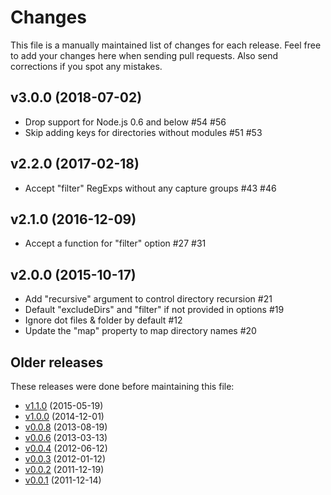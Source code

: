 # Changes

This file is a manually maintained list of changes for each release. Feel free
to add your changes here when sending pull requests. Also send corrections if
you spot any mistakes.

## v3.0.0 (2018-07-02)

* Drop support for Node.js 0.6 and below #54 #56
* Skip adding keys for directories without modules #51 #53

## v2.2.0 (2017-02-18)

* Accept "filter" RegExps without any capture groups #43 #46

## v2.1.0 (2016-12-09)

* Accept a function for "filter" option #27 #31

## v2.0.0 (2015-10-17)

* Add "recursive" argument to control directory recursion #21
* Default "excludeDirs" and "filter" if not provided in options #19
* Ignore dot files & folder by default #12
* Update the "map" property to map directory names #20

## Older releases

These releases were done before maintaining this file:

* [v1.1.0](https://github.com/felixge/node-require-all/compare/v1.0.0...v1.1.0)
  (2015-05-19)
* [v1.0.0](https://github.com/felixge/node-require-all/compare/v0.0.8...v1.0.0)
  (2014-12-01)
* [v0.0.8](https://github.com/felixge/node-require-all/compare/v0.0.6...v0.0.8)
  (2013-08-19)
* [v0.0.6](https://github.com/felixge/node-require-all/compare/v0.0.4...v0.0.6)
  (2013-03-13)
* [v0.0.4](https://github.com/felixge/node-require-all/compare/v0.0.3...v0.0.4)
  (2012-06-12)
* [v0.0.3](https://github.com/felixge/node-require-all/compare/v0.0.2...v0.0.3)
  (2012-01-12)
* [v0.0.2](https://github.com/felixge/node-require-all/compare/v0.0.1...v0.0.2)
  (2011-12-19)
* [v0.0.1](https://github.com/felixge/node-require-all/commits/v0.0.1)
  (2011-12-14)
